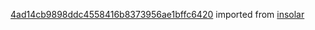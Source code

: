 [4ad14cb9898ddc4558416b8373956ae1bffc6420](https://github.com/insolar/insolar/commit/4ad14cb9898ddc4558416b8373956ae1bffc6420) imported from [insolar](https://github.com/insolar/insolar)
